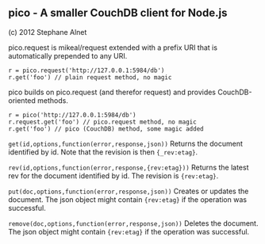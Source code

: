 pico - A smaller CouchDB client for Node.js
-------------------------------------------

(c) 2012 Stephane Alnet

pico.request is mikeal/request extended with a prefix URI that
is automatically prepended to any URI.

    r = pico.request('http://127.0.0.1:5984/db')
    r.get('foo') // plain request method, no magic

pico builds on pico.request (and therefor request) and provides
CouchDB-oriented methods.

    r = pico('http://127.0.0.1:5984/db')
    r.request.get('foo') // pico.request method, no magic
    r.get('foo') // pico (CouchDB) method, some magic added

`get(id,options,function(error,response,json))`
Returns the document identified by id. Note that the revision is then `{_rev:etag}`.

`rev(id,options,function(error,response,{rev:etag}))`
Returns the latest rev for the document identified by id. The revision is `{rev:etag}`.

`put(doc,options,function(error,response,json))`
Creates or updates the document. The json object might contain `{rev:etag}` if the operation was successful.

`remove(doc,options,function(error,response,json))`
Deletes the document. The json object might contain `{rev:etag}` if the operation was successful.
